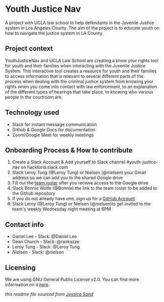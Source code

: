 # Youth Justice Nav

A project with UCLA law school to help defendants in the Juvenile Justice system in Los Angeles County. The aim of the project is to educate youth on how to navigate the justice system in LA County. 

## Project context

YouthJusticeNav and UCLA Law School are creating a know your rights tool for youth and their families when interacting with the Juvenile Justice System.  This interactive tool creates a resource for youth and their families to access information that is relevant to several different parts of the process when dealing with the criminal justice system from knowing your rights when you come into contact with law enforcement, to an explanation of the different types of hearings that take place, to knowing who various people in the courtroom are. 

## Technology used

- Slack for instant message communication
- Github & Google Docs for documentation
- Zoom/Google Meet for weekly meetings 

## Onboarding Process & How to contribute

1. Create a Slack Account & Add yourself to Slack channel #youth-justice-nav on hackforla.slack.com
2. Slack Leroy Tung (@Leroy Tung) or Nielsen (@nielsen) your Gmail address so we can add you to the shared Google drive
3. Fill out the [team roster](https://docs.google.com/spreadsheets/d/14NiIUGaRhz34E_cTtWU-B9kFGaHt-1nSlghzhtDqbbE/edit?usp=drive_web&ouid=105806038518241181042) after you receive access to the Google drive
4. Slack Bonnie Wolfe (@Bonnie) the link to the team roster to be added to the Github repository
5. If you do not already have one, sign up for a [GitHub Account](https://github.com/)
6. Slack Leroy (@Leroy Tung) or Nielsen (@nielsen)to get invited to the team's weekly Wednesday night meeting at 6PM

## Contact info

- Daniel Lee - Slack: @Daniel Lee
- Dean Church - Slack: @rankazze
- Leroy Tung - Slack: @Leroy Tung
- Nielsen - Slack: @nielsen

## Licensing

We are using GNU General Public License v2.0. You can find more information on it [here](https://github.com/hackforla/YouthJusticeNav/blob/main/LICENSE).  

*this readme file sourced from [Jessica Sand](http://jessicasand.com/other-stuff/just-enough-docs/)*
